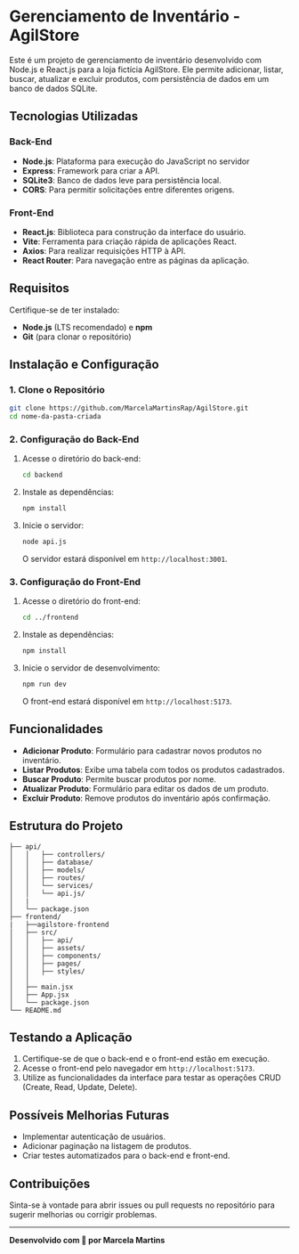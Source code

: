 # Gerenciamento de Inventário - AgilStore

Este é um projeto de gerenciamento de inventário desenvolvido com Node.js e React.js para a loja fictícia AgilStore. Ele permite adicionar, listar, buscar, atualizar e excluir produtos, com persistência de dados em um banco de dados SQLite.

## Tecnologias Utilizadas

### Back-End
- **Node.js**: Plataforma para execução do JavaScript no servidor
- **Express**: Framework para criar a API.
- **SQLite3**: Banco de dados leve para persistência local.
- **CORS**: Para permitir solicitações entre diferentes origens.

### Front-End
- **React.js**: Biblioteca para construção da interface do usuário.
- **Vite**: Ferramenta para criação rápida de aplicações React.
- **Axios**: Para realizar requisições HTTP à API.
- **React Router**: Para navegação entre as páginas da aplicação.

## Requisitos

Certifique-se de ter instalado:
- **Node.js** (LTS recomendado) e **npm**
- **Git** (para clonar o repositório)

## Instalação e Configuração

### 1. Clone o Repositório
```bash
git clone https://github.com/MarcelaMartinsRap/AgilStore.git
cd nome-da-pasta-criada
```

### 2. Configuração do Back-End

1. Acesse o diretório do back-end:
   ```bash
   cd backend
   ```

2. Instale as dependências:
   ```bash
   npm install
   ```

3. Inicie o servidor:
   ```bash
   node api.js
   ```
   O servidor estará disponível em `http://localhost:3001`.

### 3. Configuração do Front-End

1. Acesse o diretório do front-end:
   ```bash
   cd ../frontend
   ```

2. Instale as dependências:
   ```bash
   npm install
   ```

3. Inicie o servidor de desenvolvimento:
   ```bash
   npm run dev
   ```
   O front-end estará disponível em `http://localhost:5173`.

## Funcionalidades

- **Adicionar Produto**: Formulário para cadastrar novos produtos no inventário.
- **Listar Produtos**: Exibe uma tabela com todos os produtos cadastrados.
- **Buscar Produto**: Permite buscar produtos por nome.
- **Atualizar Produto**: Formulário para editar os dados de um produto.
- **Excluir Produto**: Remove produtos do inventário após confirmação.

## Estrutura do Projeto

```plaintext
├── api/
│   │   ├── controllers/
│   │   ├── database/
│   │   ├── models/
│   │   ├── routes/
│   │   └── services/
│   │   └── api.js/
│   |
│   └── package.json
├── frontend/
|   ├──agilstore-frontend
│   ├── src/
│   │   ├── api/
│   │   ├── assets/
│   │   ├── components/
│   │   ├── pages/
│   │   ├── styles/
│   │   
│   ├── main.jsx
│   ├── App.jsx
│   └── package.json
└── README.md
```

## Testando a Aplicação

1. Certifique-se de que o back-end e o front-end estão em execução.
2. Acesse o front-end pelo navegador em `http://localhost:5173`.
3. Utilize as funcionalidades da interface para testar as operações CRUD (Create, Read, Update, Delete).

## Possíveis Melhorias Futuras

- Implementar autenticação de usuários.
- Adicionar paginação na listagem de produtos.
- Criar testes automatizados para o back-end e front-end.

## Contribuições

Sinta-se à vontade para abrir issues ou pull requests no repositório para sugerir melhorias ou corrigir problemas.

---

**Desenvolvido com 💛 por Marcela Martins**
